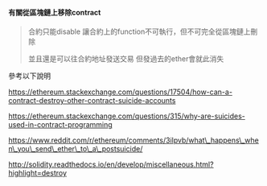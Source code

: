 



#### 有關從區塊鏈上移除contract

> 合約只能disable 讓合約上的function不可執行，但不可完全從區塊鏈上刪除 
>
>  並且還是可以往合約地址發送交易 但發過去的ether會就此消失

參考以下說明

https://ethereum.stackexchange.com/questions/17504/how-can-a-contract-destroy-other-contract-suicide-accounts

https://ethereum.stackexchange.com/questions/315/why-are-suicides-used-in-contract-programming

https://www.reddit.com/r/ethereum/comments/3ilpvb/what\_happens\_when\_you\_send\_ether\_to\_a\_postsuicide/

http://solidity.readthedocs.io/en/develop/miscellaneous.html?highlight=destroy





